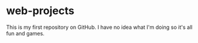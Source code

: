 # web-projects
This is my first repository on GitHub. I have no idea what I'm doing so it's all fun and games.
